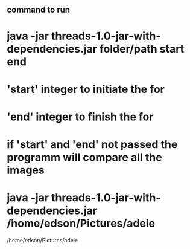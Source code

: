 ## command to run

# java -jar threads-1.0-jar-with-dependencies.jar folder/path start end

# 'start' integer to initiate the for
# 'end' integer to finish the for

# if 'start' and 'end' not passed the programm will compare all the images

# java -jar threads-1.0-jar-with-dependencies.jar /home/edson/Pictures/adele
/home/edson/Pictures/adele